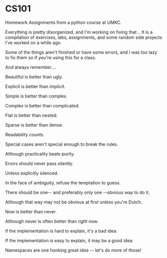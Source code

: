 # CS101
Homework Assignments from a python course at UMKC. 

Everything is pretty disorganized, and I'm working on fixing that...
It is a compilation of exercises, labs, assignments, and some random side projects I've worked on a while ago.

Some of the things aren't finished or have some errors, and I was too lazy to fix them so if you're using this for a class. 

And always remember....

Beautiful is better than ugly.

Explicit is better than implicit.

Simple is better than complex.

Complex is better than complicated.

Flat is better than nested.

Sparse is better than dense.

Readability counts.

Special cases aren't special enough to break the rules.

Although practicality beats purity.

Errors should never pass silently.

Unless explicitly silenced.

In the face of ambiguity, refuse the temptation to guess.

There should be one-- and preferably only one --obvious way to do it.

Although that way may not be obvious at first unless you're Dutch.

Now is better than never.

Although never is often better than *right* now.

If the implementation is hard to explain, it's a bad idea.

If the implementation is easy to explain, it may be a good idea.

Namespaces are one honking great idea -- let's do more of those!
